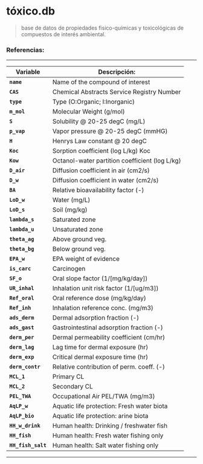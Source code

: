 # tóxico.db

> base de datos de propiedades fisico-químicas y toxicológicas de compuestos de interés ambiental.

### Referencias:

---
Variable           | Descripción:                                  |
--------------     | --------------------------------------------- |
**`` name     ``** | Name of the compound of interest              |
**`` CAS      ``** | Chemical Abstracts Service Registry Number    |
**`` type     ``** | Type (O:Organic; I:Inorganic)                 |
**`` m_mol    ``** | Molecular Weight (g/mol)		   	   |
**`` S        ``** | Solubility @ 20-25 degC (mg/L)		   |
**`` p_vap    ``** | Vapor pressure @ 20-25 degC (mmHG)	           |
**`` H        ``** | Henrys Law constant @ 20 degC		   |
**`` Koc      ``** | Sorption coefficient (log L/kg) Koc	   |
**`` Kow      ``** | Octanol-water partition coefficient (log L/kg)|
**`` D_air    ``** | Diffusion coefficient in air (cm2/s)	   |
**`` D_w      ``** | Diffusion coefficient in water (cm2/s)        |
**`` BA       ``** | Relative bioavailability factor (-)           |
**`` LoD_w    ``** | Water (mg/L)			           |
**`` LoD_s    ``** | Soil (mg/kg)			           |
**``lambda_s  ``** | Saturated zone			           |
**``lambda_u  ``** | Unsaturated zone			           |
**``theta_ag  ``** | Above ground veg.			           |
**``theta_bg  ``** | Below ground veg.			           |
**``EPA_w     ``** | EPA weight of evidence		           |
**``is_carc   ``** | Carcinogen				           |
**``SF_o      ``** | Oral slope factor (1/[mg/kg/day])	           |
**``UR_inhal  ``** | Inhalation unit risk factor (1/[ug/m3])       |
**``Ref_oral  ``** | Oral reference dose (mg/kg/day)	           |
**``Ref_inh   ``** | Inhalation reference conc. (mg/m3)	           |
**``ads_derm  ``** | Dermal adsorption fraction (-)	           |
**``ads_gast  ``** | Gastrointestinal adsorption fraction (-)      |
**``derm_per  ``** | Dermal permeability coefficient (cm/hr)       |
**``derm_lag  ``** | Lag time for dermal exposure (hr)	           |
**``derm_exp  ``** | Critical dermal exposure time (hr)	           |
**``derm_contr``** | Relative contribution of perm. coeff. (-)     |
**``MCL_1     ``** | Primary CL				           |
**``MCL_2     ``** | Secondary CL				   |
**``PEL_TWA   ``** | Occupational Air PEL/TWA (mg/m3)	           |
**``AqLP_w    ``** | Aquatic life protection: Fresh water biota    |
**``AqLP_bio  ``** | Aquatic life protection: arine biota	   |
**``HH_w_drink``** | Human health: Drinking / freshwater fish	   |
**``HH_fish   ``** | Human health: Fresh water fishing only	   |
**``HH_fish_salt``** | Human health: Salt water fishing only       |


---

